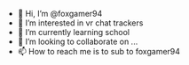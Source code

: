 - 👋 Hi, I’m @foxgamer94
- 👀 I’m interested in vr chat trackers 
- 🌱 I’m currently learning school
- 💞️ I’m looking to collaborate on ...
- 📫 How to reach me is to sub to foxgamer94

<!---
foxgamer94/foxgamer94 is a ✨ special ✨ repository because its `README.md` (this file) appears on your GitHub profile.
You can click the Preview link to take a look at your changes.
--->
